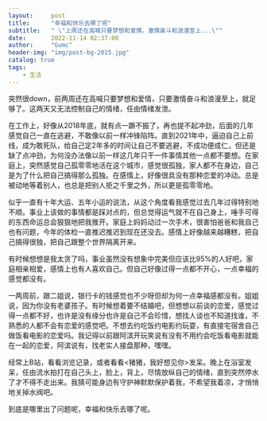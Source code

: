 ```yaml
---
layout:     post
title:      "幸福和快乐去哪了呢"
subtitle:   " \"上周还在高喊只要梦想和爱情，激情奋斗和浪漫至上...\""
date:       2022-11-14 02:37:00
author:     "Gumc"
header-img: "img/post-bg-2015.jpg"
catalog: true
tags:
    - 生活
---
```

突然很down，前两周还在高喊只要梦想和爱情，只要激情奋斗和浪漫至上，就足够了。这两天又无法控制自己的情绪，任由情绪发泄。

在工作上，好像从2018年底，就有点一蹶不振了，再也提不起冲劲，后面的几年感觉自己一直在逃避，不敢像以前一样冲锋陷阵。直到2021年中，逼迫自己上前线，成为敢死队，给自己定2年多的时间让自己不要逃避，不成功便成仁，但还是缺了点冲劲，为何没办法像以前一样这几年只干一件事情其他一点都不要想。在家庭上，突然感觉自己孤零零地活在这个城市，感觉很孤独，家人都不在身边，自己是为了什么把自己搞得那么孤独。在感情上，好像很具没有那种恋爱的冲动。总是被动地等着别人，也总是把别人拒之千里之外，所以更是孤零零地。

似乎一直有十年大运、五年小运的说法，从这个角度看我感觉过去几年过得特别地不顺。事业上该做的事情都是踩对点的，但总觉得运气就不在自己身上，唾手可得的东西命运总会狠狠地把我推开。家庭上妈妈动过一次手术，很害怕爸爸和我自己也有问题，今年的体检一直推迟推迟到现在还没去。感情上好像越来越糟糕，把自己搞得很独，把自己跟整个世界隔离开来。

有时候想想是我太贪了吗，事业虽然没有想象中完美但应该比95%的人好吧，家庭相亲相爱，感情上也有人喜欢自己。但自己好像过得一点都不开心，一点幸福的感觉都没有。

一两周前，跟二姐说，银行卡的钱感觉也不少呀但却为何一点幸福感都没有。姐姐说，因为你没有老婆孩子。有时候想着要不结婚吧，但想想以前谈的恋爱，感觉过得一点都不好，也许是没有缘分也许是自己不会珍惜，想找人谈也不知道找谁，不熟悉的人都不会有恋爱的感觉吧。不想去约吃饭约电影约玩耍，有直接宅宿舍自己做饭看电影的恋爱吗。我记得以前跟阿滨开玩笑说有没有不用约会吃饭看电影就能在一起的恋爱，阿滨说有，找老实人接盘那种，嘿嘿。

经常上B站，看看浏览记录，或者看看<猪猪，我好想见你>发呆。晚上在浴室发呆，任由流水拍打在自己头上，脸上，背上，尽情放纵自己的情绪，直到突然停水了才不得不走出来。我猜可能身边有守护神默默保护着我，不希望我着凉，才悄悄地关掉水阀吧。

到底是哪里出了问题呢，幸福和快乐去哪了呢。

